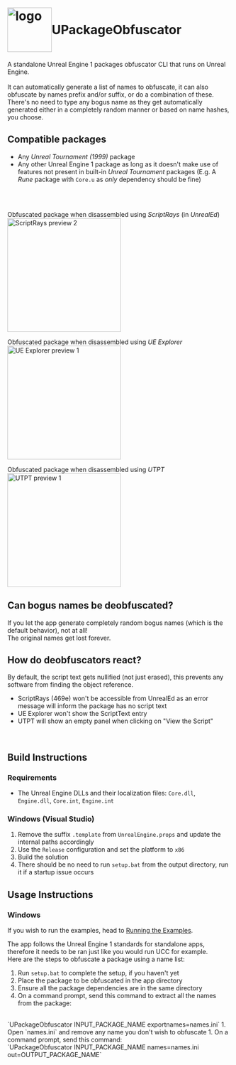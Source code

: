 <h1 style="display: flex; align-items: center; flex-wrap: wrap;">
    <img src="res/icons/icon.ico" width="100" alt="logo">
    <div>UPackageObfuscator</div>
</h1>

A standalone Unreal Engine 1 packages obfuscator CLI that runs on Unreal Engine.
<br>
<br>
It can automatically generate a list of names to obfuscate, it can also obfuscate by names prefix and/or suffix, or do a combination of these.
<br>
There's no need to type any bogus name as they get automatically generated either in a completely random manner or based on name hashes, you choose.

## Compatible packages

* Any *Unreal Tournament (1999)* package
* Any other Unreal Engine 1 package as long as it doesn't make use of features not present in built-in *Unreal Tournament* packages (E.g. A *Rune* package with `Core.u` as *only* dependency should be fine)

<br>
<br>

Obfuscated package when disassembled using *ScriptRays* (in *UnrealEd*)
<br>
<img src="Examples/img/scriptrays_preview_2_512.avif" width="256" alt="ScriptRays preview 2" />

Obfuscated package when disassembled using *UE Explorer*
<br>
<img src="Examples/img/ue_explorer_preview_1_512.avif" width="256" alt="UE Explorer preview 1" />

Obfuscated package when disassembled using *UTPT*
<br>
<img src="Examples/img/utpt_preview_1_512.avif" width="256" alt="UTPT preview 1" />


## Can bogus names be deobfuscated?

If you let the app generate completely random bogus names (which is the default behavior), not at all!
<br>
The original names get lost forever.

## How do deobfuscators react?

By default, the script text gets nullified (not just erased), this prevents any software from finding the object reference.
* ScriptRays (469e) won't be accessible from UnrealEd as an error message will inform the package has no script text
* UE Explorer won't show the ScriptText entry
* UTPT will show an empty panel when clicking on "View the Script"

<br>

## Build Instructions

### Requirements
* The Unreal Engine DLLs and their localization files: `Core.dll`, `Engine.dll`, `Core.int`, `Engine.int`

### Windows (Visual Studio)
1. Remove the suffix `.template` from `UnrealEngine.props` and update the internal paths accordingly
1. Use the `Release` configuration and set the platform to `x86`
1. Build the solution
1. There should be no need to run `setup.bat` from the output directory, run it if a startup issue occurs

## Usage Instructions

### Windows
If you wish to run the examples, head to [Running the Examples](/Examples/examples.md).

The app follows the Unreal Engine 1 standards for standalone apps, therefore it needs to be ran just like you would run UCC for example.
<br>
Here are the steps to obfuscate a package using a name list:

1. Run `setup.bat` to complete the setup, if you haven't yet
1. Place the package to be obfuscated in the app directory
1. Ensure all the package dependencies are in the same directory
1. On a command prompt, send this command to extract all the names from the package:
<br>
`UPackageObfuscator INPUT_PACKAGE_NAME exportnames=names.ini`
1. Open `names.ini` and remove any name you don't wish to obfuscate
1. On a command prompt, send this command:
<br>
`UPackageObfuscator INPUT_PACKAGE_NAME names=names.ini out=OUTPUT_PACKAGE_NAME`